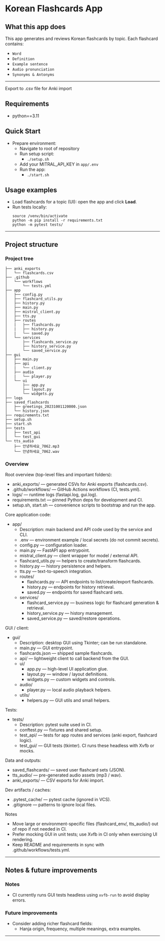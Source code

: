 # Korean Flashcards App

## What this app does

This app generates and reviews Korean flashcards by topic. Each flashcard contains:
- `Word`
- `Definition`
- `Example sentence`
- `Audio pronunciation`
- `Synonyms & Antonyms`
---
Export to .csv file for Anki import

## Requirements
- python==3.11

## Quick Start
- Prepare environment:
  - Navigate to root of repository
  - Run setup script:
    - `./setup.sh`
  - Add your MITRAL_API_KEY in `app/.env`
  - Run the app:
    - `./start.sh`


## Usage examples

- Load flashcards for a topic (UI): open the app and click **Load**.
- Run tests locally:
  ```
  source /venv/bin/activate
  python -m pip install -r requirements.txt
  python -m pytest tests/
  ```

---

## Project structure

### Project tree
```
├── anki_exports
│   └── flashcards.csv
├── .github
│   └── workflows
│       └── tests.yml
├── app
│   ├── config.py
│   ├── flashcard_utils.py
│   ├── history.py
│   ├── main.py
│   ├── mistral_client.py
│   ├── tts.py
│   ├── routes
│   |   ├── flashcards.py
│   |   ├── history.py
│   |   └── saved.py
│   └── services
│       ├── flashcards_service.py
│       ├── history_service.py
│       └── saved_service.py
├── gui
│   ├── main.py
│   ├── api
│   |   └── client.py
│   ├── audio
│   |   └── player.py
│   └── ui
│       ├── app.py
│       ├── layout.py
│       └── widgets.py
├── logs
├── saved_flashcards
│   ├── greetings_20231001120000.json
│   └── history.json
├── requirements.txt
├── setup.sh
├── start.sh
├── tests
│   ├── test_api
│   └── test_gui
└── tts_audio
    ├── 안녕하세요_7062.mp3
    └── 안녕하세요_7062.wav
```
### Overview

Root overview (top-level files and important folders):

- anki_exports/ — generated CSVs for Anki exports (flashcards.csv).
- .github/workflows/ — GitHub Actions workflows (CI, tests.yml).
- logs/ — runtime logs (fastapi.log, gui.log).
- requirements.txt — pinned Python deps for development and CI.
- setup.sh, start.sh — convenience scripts to bootstrap and run the app.

Core application code:

- app/
  - Description: main backend and API code used by the service and CLI.
  - .env — environment example / local secrets (do not commit secrets).
  - config.py — configuration loader.
  - main.py — FastAPI app entrypoint.
  - mistral_client.py — client wrapper for model / external API.
  - flashcard_utils.py — helpers to create/transform flashcards.
  - history.py — history persistence and helpers.
  - tts.py — text-to-speech integration.
  - routes/
    - flashcards.py — API endpoints to list/create/export flashcards.
    - history.py — endpoints for history retrieval.
    - saved.py — endpoints for saved flashcard sets.
  - services/
    - flashcard_service.py — business logic for flashcard generation & retrieval.
    - history_service.py — history management.
    - saved_service.py — saved/restore operations.

GUI / client:

- gui/
  - Description: desktop GUI using Tkinter; can be run standalone.
  - main.py — GUI entrypoint.
  - flashcards.json — shipped sample flashcards.
  - api/ — lightweight client to call backend from the GUI.
  - ui/
    - app.py — high-level UI application glue.
    - layout.py — window / layout definitions.
    - widgets.py — custom widgets and controls.
  - audio/
    - player.py — local audio playback helpers.
  - utils/
    - helpers.py — GUI utils and small helpers.

Tests:

- tests/
  - Description: pytest suite used in CI.
  - conftest.py — fixtures and shared setup.
  - test_api/ — tests for app routes and services (anki export, flashcard logic).
  - test_gui/ — GUI tests (tkinter). CI runs these headless with Xvfb or mocks.

Data and outputs:

- saved_flashcards/ — saved user flashcard sets (JSON).
- tts_audio/ — pre-generated audio assets (mp3 / wav).
- anki_exports/ — CSV exports for Anki import.

Dev artifacts / caches:

- .pytest_cache/ — pytest cache (ignored in VCS).
- .gitignore — patterns to ignore local files.

Notes
- Move large or environment-specific files (flashcard_env/, tts_audio/) out of repo if not needed in CI.
- Prefer mocking GUI in unit tests; use Xvfb in CI only when exercising UI rendering.
- Keep README and requirements in sync with .github/workflows/tests.yml.

---

## Notes & future improvements

### Notes
- CI currently runs GUI tests headless using `xvfb-run` to avoid display errors.

### Future improvements
- Consider adding richer flashcard fields:
  - Hanja origin, frequency, multiple meanings, extra examples.

---
